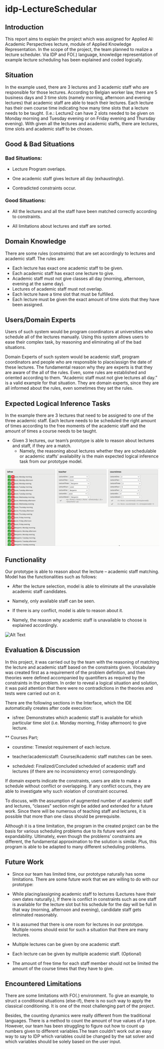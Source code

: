 # idp-LectureSchedular

## Introduction 

This report aims to explain the project which was assigned for Applied AI: Academic Perspectives lecture, module of Applied Knowledge Representation. In the scope of the project, the team planned to realize a lecture scheduler. Via IDP and FO(.) language, knowledge representation of example lecture scheduling has been explained and coded logically. 

## Situation 

In the example used, there are 3 lectures and 3 academic staff who are responsible for those lectures. According to Belgian worker law, there are 5 business days and 3 time slots (namely morning, afternoon and evening lectures) that academic staff are able to teach their lectures. Each lecture has their own course time indicating how many time slots that a lecture needs to be taught. (I.e.: Lecture2 can have 2 slots needed to be given on Monday morning and Tuesday evening or on Friday evening and Thursday evening). With given all the lectures and academic staffs, there are lectures, time slots and academic staff to be chosen. 

## Good & Bad Situations 


### Bad Situations: 

- Lecture Program overlaps. 

- One academic staff gives lecture all day (exhaustingly). 

- Contradicted constraints occur. 


### Good Situations: 

- All the lectures and all the staff have been matched correctly according to constraints. 

- All limitations about lectures and staff are sorted.  

## Domain Knowledge 

There are some rules (constraints) that are set accordingly to lectures and academic staff. The rules are: 

- Each lecture has exact one academic staff to be given.  
- Each academic staff has exact one lecture to give. 
- Academic staff must not give classes all day (morning, afternoon, evening at the same day). 
- Lectures of academic staff must not overlap. 
- Each lecture have a time slot that must be fulfilled. 
- Each lecture must be given the exact amount of time slots that they have been assigned. 

## Users/Domain Experts

Users of such system would be program coordinators at universities who schedule all of the lectures manually. Using this system allows users to ease their complex task, by reasoning and eliminating all of the bad situations.

Domain Experts of such system would be academic staff, program coordinators and people who are responsible to place/assign the date of these lectures. The fundamental reason why they are experts is that they are aware of the all of the rules. Even, some rules are established and oriented according to them. “Academic staff must not give lectures all day.” is a valid example for that situation. They are domain experts, since they are all informed about the rules, even sometimes they set the rules.    

 
## Expected Logical Inference Tasks 

In the example there are 3 lectures that need to be assigned to one of the three academic staff. Each lecture needs to be scheduled the right amount of times according to the free moments of the academic staff and the amount of times a course needs to be taught.	 

- Given 3 lectures, our team’s prototype is able to reason about lectures and staff, if they are a match.
	- Namely, the reasoning about lectures whether they are schedulable or academic staffs’ availability is the main expected logical inference task from our prototype model. 

![Alt Text](https://github.com/eremkaralar/idp-LectureSchedular/blob/main/images/conflict_demo.gif)

## Functionality 

Our prototype is able to reason about the lecture – academic staff matching. Model has the functionalities such as follows: 

- After the lecture selection, model is able to eliminate all the unavailable academic staff candidates. 

- Namely, only available staff can be seen. 

- If there is any conflict, model is able to reason about it. 

- Namely, the reason why academic staff is unavailable to choose is explained accordingly.  
 
![Alt Text](https://github.com/eremkaralar/idp-LectureSchedular/blob/main/images/selection_demo.gif)
  
## Evaluation & Discussion 

In this project, it was carried out by the team with the reasoning of matching the lecture and academic staff based on the constraints given. Vocabulary was created first as a requirement of the problem definition, and then theories were defined accompanied by quantifiers as required by the constraints in the problem. In order to reveal a logical situation and solution, it was paid attention that there were no contradictions in the theories and tests were carried out on it. 

There are the following sections in the Interface, which the IDE automatically creates after code execution: 

- isfree: Demonstrates which academic staff is available for which particular time slot (i.e. Monday morning, Friday afternoon) to give lecture. 

** Courses Part; 

- courstime: Timeslot requirement of each lecture. 

- teacher/academicstaff: Course/Academic staff matches can be seen. 

- scheduled: Finalized/Concluded scheduled of academic staff and lectures (if there are no inconsistency error) correspondingly.

If domain experts indicate the constraints, users are able to make a schedule without conflict or overlapping. If any conflict occurs, they are able to investigate why such violation of constraint occurred.

To discuss, with the assumption of augmented number of academic staff and lectures, “classes” section might be added and extended for a future work. Since there will be numerous of teaching staff and lectures, it is possible that more than one class should be prerequisite. 

Although it is a time limitation, the program in the created project can be the basis for various scheduling problems due to its future work and expandability. Ultimately, even though the problems’ constraints are different, the fundamental approximation to the solution is similar. Plus, this program is able to be adapted to many different scheduling problems. 

## Future Work 

- Since our team has limited time, our prototype naturally has some limitations. There are some future work that we are willing to do with our prototype: 

- While placing/assigning academic staff to lectures (Lectures have their own dates naturally.), If there is conflict in constraints such as one staff is available for the lecture slot but his schedule for the day will be full in that way (morning, afternoon and evening), candidate staff gets eliminated reasonably. 

- It is assumed that there is one room for lectures in our prototype. Multiple rooms should exist for such a situation that there are many lectures. 

- Multiple lectures can be given by one academic staff. 

- Each lecture can be given by multiple academic staff. (Optional) 

- The amount of free time for each staff member should not be limited the amount of the course times that they have to give. 

## Encountered Limitations

There are some limitations with FO(.) environment. To give an example, to struct a conditional situations (else-if), there is no such way to apply the classical conditioning. It is one of the most challenging part of the project. 


Besides, the counting dynamics were really different from the traditional languages. There is a method to count the amount of true values of a type. However, our team has been struggling to figure out how to count up numbers given to different variables.The team couldn’t work out an easy way to say to IDP which variables could be changed by the sat solver and which variables should be solely based on the user input.  






